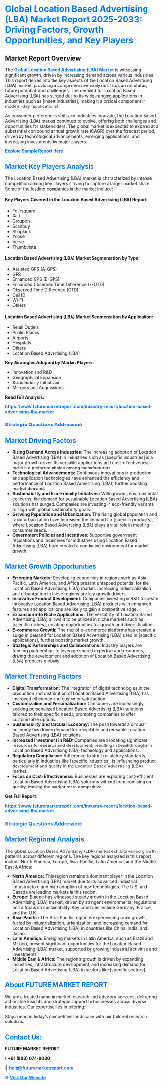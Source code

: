 <h1 style="color: #007BFF;">Global Location Based Advertising (LBA) Market Report 2025-2033: Driving Factors, Growth Opportunities, and Key Players</h1>

<section id="overview">
<h2>Market Report Overview</h2>
<p>The <a href="https://www.futuremarketreport.com/industry-report/location-based-advertising-lba-market" style="color: #007BFF; text-decoration: none;"><strong>Global Location Based Advertising (LBA) Market</strong></a> is witnessing significant growth, driven by increasing demand across various industries. This report delves into the key aspects of the Location Based Advertising (LBA) market, providing a comprehensive analysis of its current status, future potential, and challenges. The demand for Location Based Advertising (LBA) has surged due to its wide-ranging applications in industries such as [insert industries], making it a critical component in modern-day [applications].</p>
<p>As consumer preferences shift and industries innovate, the Location Based Advertising (LBA) market continues to evolve, offering both challenges and opportunities for stakeholders. The global market is expected to expand at a substantial compound annual growth rate (CAGR) over the forecast period, driven by technological advancements, emerging applications, and increasing investments by major players.</p>
</section>

<section id="overview">
<p><a href="https://www.futuremarketreport.com/request-sample/reportId=111236" style="color: #007BFF; text-decoration: none;"><strong>Explore Sample Report Here</strong></a></p>
</section>

<section id="key-players">
<h2 style="color: #007BFF;">Market Key Players Analysis</h2>
<p>The Location Based Advertising (LBA) market is characterized by intense competition among key players striving to capture a larger market share. Some of the leading companies in the market include:</p>
<h4>Key Players Covered in the Location Based Advertising (LBA) Report:</h4>
<ul><li>Foursquare</li><li>Xad</li><li>Groupon</li><li>Scanbuy</li><li>Shopkick</li><li>Yoose</li><li>Verve</li><li>Thumbvista</li></ul>
<h4>Location Based Advertising (LBA) Market Segmentation by Type:</h4>
<ul><li>Assisted GPS (A-GPS)</li><li>GPS</li><li>Enhanced GPS (E-GPS)</li><li>Enhanced Observed Time Difference (E-OTD)</li><li>Observed Time Difference (OTD)</li><li>Cell ID</li><li>Wi-Fi</li><li>Others</li></ul>

<h4>Location Based Advertising (LBA) Market Segmentation by Application:</h4>
<ul><li>Retail Outlets</li><li>Public Places</li><li>Airports</li><li>Hospitals</li><li>Others</li><li>Location Based Advertising (LBA)</li></ul>
<p><strong>Key Strategies Adopted by Market Players:</strong></p>
<ul>
<li>Innovation and R&D</li>
<li>Geographical Expansion</li>
<li>Sustainability Initiatives</li>
<li>Mergers and Acquisitions</li>
</ul>
</section>

<section>
<p><strong>Read Full Analysis: </strong></p><a href="https://www.futuremarketreport.com/industry-report/location-based-advertising-lba-market" style="color: #007BFF; text-decoration: none;"><strong>https://www.futuremarketreport.com/industry-report/location-based-advertising-lba-market</strong></a>
<h3 style="color: #007BFF;">Strategic Questions Addressed:</h3>
</section>

<section id="driving-factors">
<h2 style="color: #007BFF;">Market Driving Factors</h2>
<ul>
<li><strong>Rising Demand Across Industries:</strong> The increasing adoption of Location Based Advertising (LBA) in industries such as [specific industries] is a major growth driver. Its versatile applications and cost-effectiveness make it a preferred choice among manufacturers.</li>
<li><strong>Technological Advancements:</strong> Continuous innovations in production and application technologies have enhanced the efficiency and performance of Location Based Advertising (LBA), further boosting market demand.</li>
<li><strong>Sustainability and Eco-Friendly Initiatives:</strong> With growing environmental concerns, the demand for sustainable Location Based Advertising (LBA) solutions has surged. Companies are investing in eco-friendly variants to align with global sustainability goals.</li>
<li><strong>Growing Population and Urbanization:</strong> The rising global population and rapid urbanization have increased the demand for [specific products], where Location Based Advertising (LBA) plays a vital role in meeting consumer needs.</li>
<li><strong>Government Policies and Incentives:</strong> Supportive government regulations and incentives for industries using Location Based Advertising (LBA) have created a conducive environment for market growth.</li>
</ul>
</section>

<section id="growth-opportunities">
<h2 style="color: #007BFF;">Market Growth Opportunities</h2>
<ul>
<li><strong>Emerging Markets:</strong> Developing economies in regions such as Asia-Pacific, Latin America, and Africa present untapped potential for the Location Based Advertising (LBA) market. Increasing industrialization and urbanization in these regions are key growth drivers.</li>
<li><strong>Innovative Product Development:</strong> Companies investing in R&D to create innovative Location Based Advertising (LBA) products with enhanced features and applications are likely to gain a competitive edge.</li>
<li><strong>Expansion into Niche Applications:</strong> The versatility of Location Based Advertising (LBA) allows it to be utilized in niche markets such as [specific niches], creating opportunities for growth and diversification.</li>
<li><strong>E-commerce Growth:</strong> The rise of e-commerce platforms has created a surge in demand for Location Based Advertising (LBA) used in [specific applications], further boosting market growth.</li>
<li><strong>Strategic Partnerships and Collaborations:</strong> Industry players are forming partnerships to leverage shared expertise and resources, driving the development and adoption of Location Based Advertising (LBA) products globally.</li>
</ul>
</section>

<section id="trending-factors">
<h2 style="color: #007BFF;">Market Trending Factors</h2>
<ul>
<li><strong>Digital Transformation:</strong> The integration of digital technologies in the production and distribution of Location Based Advertising (LBA) has improved efficiency and customer satisfaction.</li>
<li><strong>Customization and Personalization:</strong> Consumers are increasingly seeking personalized Location Based Advertising (LBA) solutions tailored to their specific needs, prompting companies to offer customizable options.</li>
<li><strong>Sustainability and Circular Economy:</strong> The push towards a circular economy has driven demand for recyclable and reusable Location Based Advertising (LBA) solutions.</li>
<li><strong>Increased Investment in R&D:</strong> Companies are allocating significant resources to research and development, resulting in breakthroughs in Location Based Advertising (LBA) technology and applications.</li>
<li><strong>Regulatory Compliance:</strong> Adherence to strict regulatory standards, particularly in industries like [specific industries], is influencing product development and quality in the Location Based Advertising (LBA) market.</li>
<li><strong>Focus on Cost-Effectiveness:</strong> Businesses are exploring cost-efficient Location Based Advertising (LBA) solutions without compromising on quality, making the market more competitive.</li>
</ul>
</section>

<section>
<p><strong>Get Full Report: </strong></p><a href="https://www.futuremarketreport.com/industry-report/location-based-advertising-lba-market" style="color: #007BFF; text-decoration: none;"><strong>https://www.futuremarketreport.com/industry-report/location-based-advertising-lba-market</strong></a>
<h3 style="color: #007BFF;">Strategic Questions Addressed:</h3>
</section>


<section id="regional-analysis">
<h2 style="color: #007BFF;">Market Regional Analysis</h2>
<p>The global Location Based Advertising (LBA) market exhibits varied growth patterns across different regions. The key regions analyzed in this report include North America, Europe, Asia-Pacific, Latin America, and the Middle East & Africa:</p>
<ul>
<li><strong>North America:</strong> This region remains a dominant player in the Location Based Advertising (LBA) market due to its advanced industrial infrastructure and high adoption of new technologies. The U.S. and Canada are leading markets in this region.</li>
<li><strong>Europe:</strong> Europe has witnessed steady growth in the Location Based Advertising (LBA) market, driven by stringent environmental regulations and a focus on sustainability. Key countries include Germany, France, and the U.K.</li>
<li><strong>Asia-Pacific:</strong> The Asia-Pacific region is experiencing rapid growth, fueled by industrialization, urbanization, and increasing demand for Location Based Advertising (LBA) in countries like China, India, and Japan.</li>
<li><strong>Latin America:</strong> Emerging markets in Latin America, such as Brazil and Mexico, present significant opportunities for the Location Based Advertising (LBA) market, supported by growing industrial activities and investments.</li>
<li><strong>Middle East & Africa:</strong> The region’s growth is driven by expanding industries, infrastructure development, and increasing demand for Location Based Advertising (LBA) in sectors like [specific sectors].</li>
</ul>
</section>

<footer>
<h2 style="color: #007BFF;">About FUTURE MARKET REPORT</h2>
<p>We are a trusted name in market research and advisory services, delivering actionable insights and strategic support to businesses across diverse industries. Our expertise lies in offering:</p>

<p>Stay ahead in today’s competitive landscape with our tailored research solutions.</p>

<h2 style="color: #007BFF;">Contact Us:</h2>
<p><strong>FUTURE MARKET REPORT</strong></p>
<p>📞 <strong>+91 (883) 074-8030</strong></p>
<p>📧 <strong><a href="mailto:help@futuremarketreport.com" style="color: #007BFF;">help@futuremarketreport.com</a></strong></p>
<p>🌐 <strong><a href="https://www.futuremarketreport.com/" style="color: #007BFF;">Visit Our Website</a></strong></p>
</footer>